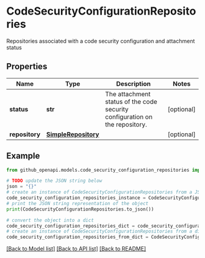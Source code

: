 # CodeSecurityConfigurationRepositories

Repositories associated with a code security configuration and attachment status

## Properties

Name | Type | Description | Notes
------------ | ------------- | ------------- | -------------
**status** | **str** | The attachment status of the code security configuration on the repository. | [optional] 
**repository** | [**SimpleRepository**](SimpleRepository.md) |  | [optional] 

## Example

```python
from github_openapi.models.code_security_configuration_repositories import CodeSecurityConfigurationRepositories

# TODO update the JSON string below
json = "{}"
# create an instance of CodeSecurityConfigurationRepositories from a JSON string
code_security_configuration_repositories_instance = CodeSecurityConfigurationRepositories.from_json(json)
# print the JSON string representation of the object
print(CodeSecurityConfigurationRepositories.to_json())

# convert the object into a dict
code_security_configuration_repositories_dict = code_security_configuration_repositories_instance.to_dict()
# create an instance of CodeSecurityConfigurationRepositories from a dict
code_security_configuration_repositories_from_dict = CodeSecurityConfigurationRepositories.from_dict(code_security_configuration_repositories_dict)
```
[[Back to Model list]](../README.md#documentation-for-models) [[Back to API list]](../README.md#documentation-for-api-endpoints) [[Back to README]](../README.md)


